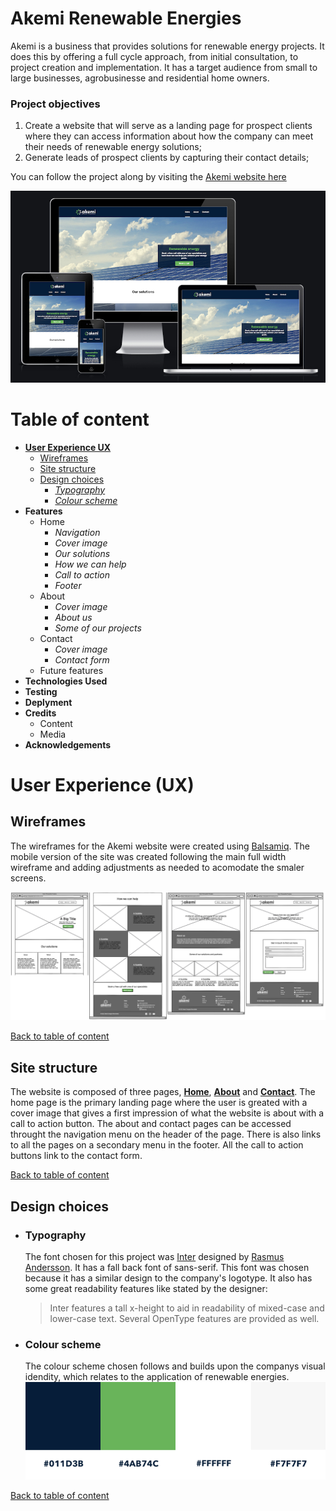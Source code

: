 # Akemi Renewable Energies

Akemi is a business that provides solutions for renewable energy projects. It does this by offering a full cycle approach, from initial consultation, to project creation and implementation. It has a target audience from small to large businesses, agrobusinesse and residential home owners.

### Project objectives

1. Create a website that will serve as a landing page for prospect clients where they can access information about how the company can meet their needs of renewable energy solutions;
2. Generate leads of prospect clients by capturing their contact details;

You can follow the project along by visiting the [Akemi website here](https://andrebraga7.github.io/akemi)

![website responsive design](assets/readme-images/responsive-design.jpg)

# Table of content

* [**User Experience UX**](#user-experience-ux)
    * [Wireframes](#wireframes)
    * [Site structure](#site-structure)
    * [Design choices](#design-choices)
        * [*Typography*](#typography)
        * [*Colour scheme*](#colour-scheme)
* **Features**
    * Home
        * *Navigation*
        * *Cover image*
        * *Our solutions*
        * *How we can help*
        * *Call to action*
        * *Footer*
    * About
        * *Cover image*
        * *About us*
        * *Some of our projects*
    * Contact
        * *Cover image*
        * *Contact form*
    * Future features
* **Technologies Used**
* **Testing**
* **Deplyment**
* **Credits**
    * Content
    * Media
* **Acknowledgements**


# User Experience (UX)

## Wireframes

The wireframes for the Akemi website were created using [Balsamiq](https://balsamiq.com/). The mobile version of the site was created following the main full width wireframe and adding adjustments as needed to acomodate the smaler screens.

![Wireframes](assets/readme-images/wireframes.png)

[Back to table of content](#table-of-content)

## Site structure

The website is composed of three pages, [**Home**](index.html), [**About**](about.html) and [**Contact**](contact.html). The home page is the primary landing page where the user is greated with a cover image that gives a first impression of what the website is about with a call to action button. The about and contact pages can be accessed throught the navigation menu on the header of the page. There is also links to all the pages on a secondary menu in the footer. All the call to action buttons link to the contact form.

[Back to table of content](#table-of-content)

## Design choices

* ### Typography

    The font chosen for this project was [Inter](https://github.com/rsms/inter/) designed by [Rasmus Andersson](https://fonts.google.com/?query=Rasmus+Andersson). It has a fall back font of sans-serif. This font was chosen because it has a similar design to the company's logotype. It also has some great readability features like stated by the designer:
    >Inter features a tall x-height to aid in readability of mixed-case and lower-case text. Several OpenType features are provided as well.

* ### Colour scheme
    The colour scheme chosen follows and builds upon the companys visual idendity, which relates to the application of renewable energies.
    ![Colours](assets/readme-images/colors.png)

[Back to table of content](#table-of-content)
